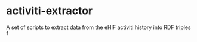 # activiti-extractor
A set of scripts to extract data from the eHIF activiti history into RDF triples
1
